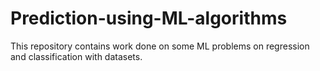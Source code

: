 # Prediction-using-ML-algorithms
This repository contains work done on some ML problems on regression and classification with datasets.
